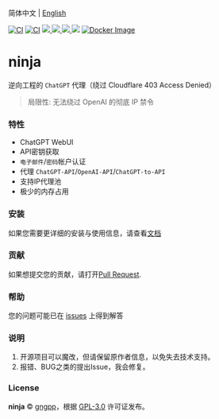 <br>简体中文 | [English](README.md)

[![CI](https://github.com/gngpp/ninja/actions/workflows/CI.yml/badge.svg)](https://github.com/gngpp/ninja/actions/workflows/CI.yml)
[![CI](https://github.com/gngpp/ninja/actions/workflows/Release.yml/badge.svg)](https://github.com/gngpp/ninja/actions/workflows/Release.yml)
 <a target="_blank" href="https://github.com/gngpp/ninja/blob/main/LICENSE">
  <img src="https://img.shields.io/badge/license-GPL_3.0-blue.svg"/>
 </a>
  <a href="https://github.com/gngpp/ninja/releases">
    <img src="https://img.shields.io/github/release/gngpp/ninja.svg?style=flat">
  </a><a href="https://github.com/gngpp/ninja/releases">
    <img src="https://img.shields.io/github/downloads/gngpp/ninja/total?style=flat">
  </a>
  [![](https://img.shields.io/docker/image-size/gngpp/ninja)](https://registry.hub.docker.com/r/gngpp/ninja)
  [![Docker Image](https://img.shields.io/docker/pulls/gngpp/ninja.svg)](https://hub.docker.com/r/gngpp/ninja/)

# ninja

逆向工程的 `ChatGPT` 代理（绕过 Cloudflare 403 Access Denied）

> 局限性: 无法绕过 OpenAI 的彻底 IP 禁令

### 特性

- ChatGPT WebUI
- API密钥获取
- `电子邮件`/`密码`帐户认证
- 代理 `ChatGPT-API`/`OpenAI-API`/`ChatGPT-to-API`
- 支持IP代理池
- 极少的内存占用

### 安装

如果您需要更详细的安装与使用信息，请查看[文档](https://github.com/gngpp/ninja/blob/main/doc/readme_zh.md)

### 贡献

如果想提交您的贡献，请打开[Pull Request](https://github.com/gngpp/ninja/pulls).

### 帮助

您的问题可能已在 [issues](https://github.com/gngpp/ninja/issues) 上得到解答

### 说明

1. 开源项目可以魔改，但请保留原作者信息，以免失去技术支持。
2. 报错、BUG之类的提出Issue，我会修复。

### License

**ninja** © [gngpp](https://github.com/gngpp)，根据 [GPL-3.0](./LICENSE) 许可证发布。